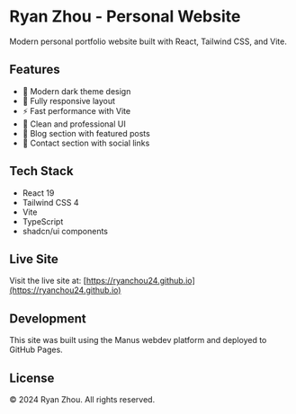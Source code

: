 # Ryan Zhou - Personal Website

Modern personal portfolio website built with React, Tailwind CSS, and Vite.

## Features

- 🎨 Modern dark theme design
- 📱 Fully responsive layout
- ⚡ Fast performance with Vite
- 🎯 Clean and professional UI
- 📝 Blog section with featured posts
- 📧 Contact section with social links

## Tech Stack

- React 19
- Tailwind CSS 4
- Vite
- TypeScript
- shadcn/ui components

## Live Site

Visit the live site at: [https://ryanchou24.github.io](https://ryanchou24.github.io)

## Development

This site was built using the Manus webdev platform and deployed to GitHub Pages.

## License

© 2024 Ryan Zhou. All rights reserved.
